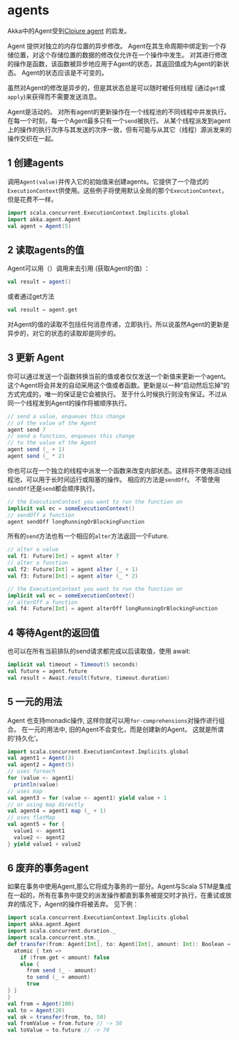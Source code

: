 # agents

Akka中的Agent受到[Clojure agent](http://clojure.org/agents) 的启发。

Agent 提供对独立的内存位置的异步修改。 Agent在其生命周期中绑定到一个存储位置，对这个存储位置的数据的修改仅允许在一个操作中发生。 对其进行修改的操作是函数，该函数被异步地应用于Agent的状态，其返回值成为Agent的新状态。 Agent的状态应该是不可变的。

虽然对Agent的修改是异步的，但是其状态总是可以随时被任何线程 (通过` get `或` apply`)来获得而不需要发送消息。

Agent是活动的。 对所有agent的更新操作在一个线程池的不同线程中并发执行。在每一个时刻，每一个Agent最多只有一个` send `被执行。 从某个线程派发到agent上的操作的执行次序与其发送的次序一致，但有可能与从其它（线程）源派发来的操作交织在一起。


## 1 创建agents

调用`Agent(value)`并传入它的初始值来创建agents。它提供了一个隐式的`ExecutionContext`供使用。这些例子将使用默认全局的那个`ExecutionContext`，但是花费不一样。

```scala
import scala.concurrent.ExecutionContext.Implicits.global
import akka.agent.Agent
val agent = Agent(5)
```

## 2 读取agents的值

Agent可以用（）调用来去引用 (获取Agent的值) ：

```scala
val result = agent()
```

或者通过get方法

```scala
val result = agent.get
```
对Agent的值的读取不包括任何消息传递，立即执行。所以说虽然Agent的更新是异步的，对它的状态的读取却是同步的。

## 3 更新 Agent

你可以通过发送一个函数转换当前的值或者仅仅发送一个新值来更新一个agent。这个Agent将会并发的自动采用这个值或者函数。更新是以一种“启动然后忘掉”的方式完成的，唯一的保证是它会被执行。 至于什么时候执行则没有保证。不过从同一个线程发到Agent的操作将被顺序执行。

```scala
// send a value, enqueues this change
// of the value of the Agent
agent send 7
// send a function, enqueues this change
// to the value of the Agent
agent send (_ + 1)
agent send (_ * 2)
```

你也可以在一个独立的线程中派发一个函数来改变内部状态。这样将不使用活动线程池，可以用于长时间运行或阻塞的操作。 相应的方法是`sendOff`。 不管使用` sendOff `还是` send `都会顺序执行。

```scala
// the ExecutionContext you want to run the function on
implicit val ec = someExecutionContext()
// sendOff a function
agent sendOff longRunningOrBlockingFunction
```

所有的`send`方法也有一个相应的`alter`方法返回一个Future.

```scala
// alter a value
val f1: Future[Int] = agent alter 7
// alter a function
val f2: Future[Int] = agent alter (_ + 1)
val f3: Future[Int] = agent alter (_ * 2)
```

```scala
// the ExecutionContext you want to run the function on
implicit val ec = someExecutionContext()
// alterOff a function
val f4: Future[Int] = agent alterOff longRunningOrBlockingFunction
```

## 4 等待Agent的返回值

也可以在所有当前排队的send请求都完成以后读取值，使用 await:

```scala
implicit val timeout = Timeout(5 seconds)
val future = agent.future
val result = Await.result(future, timeout.duration)
```

## 5 一元的用法

Agent 也支持monadic操作, 这样你就可以用`for-comprehensions`对操作进行组合。 在一元的用法中, 旧的Agent不会变化，而是创建新的Agent。 这就是所谓的‘持久化’。

```scala
import scala.concurrent.ExecutionContext.Implicits.global
val agent1 = Agent(3)
val agent2 = Agent(5)
// uses foreach
for (value <- agent1)
  println(value)
// uses map
val agent3 = for (value <- agent1) yield value + 1
// or using map directly
val agent4 = agent1 map (_ + 1)
// uses flatMap
val agent5 = for {
  value1 <- agent1
  value2 <- agent2
} yield value1 + value2
```

## 6 废弃的事务agent

如果在事务中使用Agent,那么它将成为事务的一部分。Agent与Scala STM是集成在一起的，所有在事务中提交的派发操作都直到事务被提交时才执行，在重试或放弃的情况下，Agent的操作将被丢弃。 见下例：

```scala
import scala.concurrent.ExecutionContext.Implicits.global
import akka.agent.Agent
import scala.concurrent.duration._
import scala.concurrent.stm._
def transfer(from: Agent[Int], to: Agent[Int], amount: Int): Boolean = {
  atomic { txn =>
    if (from.get < amount) false
    else {
      from send (_ - amount)
      to send (_ + amount)
      true
} }
}
val from = Agent(100)
val to = Agent(20)
val ok = transfer(from, to, 50)
val fromValue = from.future // -> 50
val toValue = to.future // -> 70
```